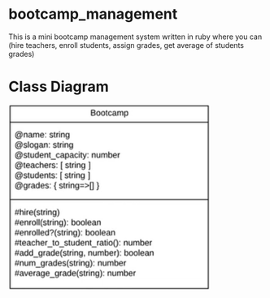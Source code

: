 # bootcamp_management

This is a mini bootcamp management system written in ruby where you can (hire teachers, enroll students, assign grades, get average of students grades)

# Class Diagram
![alt text](https://github.com/HeshamaMohamed/bootcamp_management/blob/main/bootcamp%20Class.png?raw=true)
